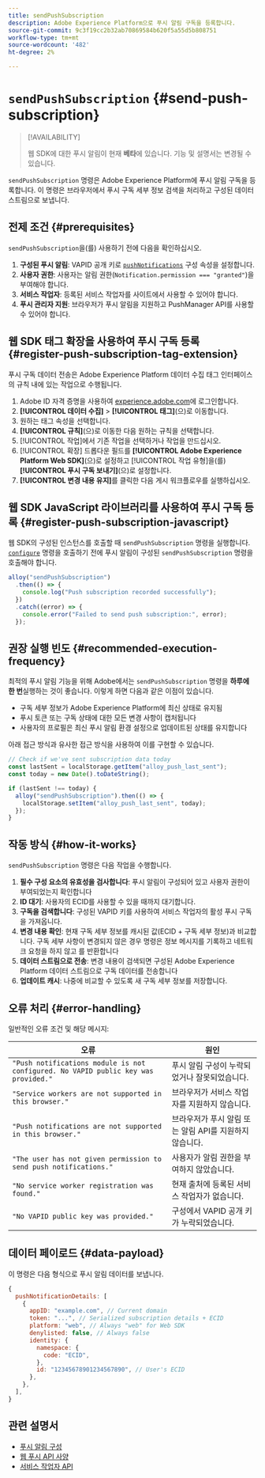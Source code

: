 ```yaml
---
title: sendPushSubscription
description: Adobe Experience Platform으로 푸시 알림 구독을 등록합니다.
source-git-commit: 9c3f19cc2b32ab70869584b620f5a55d5b808751
workflow-type: tm+mt
source-wordcount: '482'
ht-degree: 2%

---
```



# `sendPushSubscription` {#send-push-subscription}

>[!AVAILABILITY]
>
> 웹 SDK에 대한 푸시 알림이 현재 **베타**&#x200B;에 있습니다. 기능 및 설명서는 변경될 수 있습니다.

`sendPushSubscription` 명령은 Adobe Experience Platform에 푸시 알림 구독을 등록합니다. 이 명령은 브라우저에서 푸시 구독 세부 정보 검색을 처리하고 구성된 데이터 스트림으로 보냅니다.

## 전제 조건 {#prerequisites}

`sendPushSubscription`을(를) 사용하기 전에 다음을 확인하십시오.

1. **구성된 푸시 알림**: VAPID 공개 키로 [`pushNotifications`](configure/pushnotifications.md) 구성 속성을 설정합니다.
2. **사용자 권한**: 사용자는 알림 권한(`Notification.permission === "granted"`)을 부여해야 합니다.
3. **서비스 작업자**: 등록된 서비스 작업자를 사이트에서 사용할 수 있어야 합니다.
4. **푸시 관리자 지원**: 브라우저가 푸시 알림을 지원하고 PushManager API를 사용할 수 있어야 합니다.

## 웹 SDK 태그 확장을 사용하여 푸시 구독 등록 {#register-push-subscription-tag-extension}

푸시 구독 데이터 전송은 Adobe Experience Platform 데이터 수집 태그 인터페이스의 규칙 내에 있는 작업으로 수행됩니다.

1. Adobe ID 자격 증명을 사용하여 [experience.adobe.com](https://experience.adobe.com)에 로그인합니다.
1. **[!UICONTROL 데이터 수집]** > **[!UICONTROL 태그]**(으)로 이동합니다.
1. 원하는 태그 속성을 선택합니다.
1. **[!UICONTROL 규칙]**(으)로 이동한 다음 원하는 규칙을 선택합니다.
1. [!UICONTROL 작업]에서 기존 작업을 선택하거나 작업을 만드십시오.
1. [!UICONTROL 확장] 드롭다운 필드를 **[!UICONTROL Adobe Experience Platform Web SDK]**(으)로 설정하고 [!UICONTROL 작업 유형]을(를) **[!UICONTROL 푸시 구독 보내기]**(으)로 설정합니다.
1. **[!UICONTROL 변경 내용 유지]**&#x200B;를 클릭한 다음 게시 워크플로우를 실행하십시오.

## 웹 SDK JavaScript 라이브러리를 사용하여 푸시 구독 등록 {#register-push-subscription-javascript}

웹 SDK의 구성된 인스턴스를 호출할 때 `sendPushSubscription` 명령을 실행합니다. [`configure`](configure/overview.md) 명령을 호출하기 전에 푸시 알림이 구성된 `sendPushSubscription` 명령을 호출해야 합니다.

```js
alloy("sendPushSubscription")
  .then(() => {
    console.log("Push subscription recorded successfully");
  })
  .catch((error) => {
    console.error("Failed to send push subscription:", error);
  });
```

## 권장 실행 빈도 {#recommended-execution-frequency}

최적의 푸시 알림 기능을 위해 Adobe에서는 `sendPushSubscription` 명령을 **하루에 한 번**&#x200B;실행하는 것이 좋습니다. 이렇게 하면 다음과 같은 이점이 있습니다.

- 구독 세부 정보가 Adobe Experience Platform에 최신 상태로 유지됨
- 푸시 토큰 또는 구독 상태에 대한 모든 변경 사항이 캡처됩니다
- 사용자의 프로필은 최신 푸시 알림 환경 설정으로 업데이트된 상태를 유지합니다

아래 접근 방식과 유사한 접근 방식을 사용하여 이를 구현할 수 있습니다.

```js
// Check if we've sent subscription data today
const lastSent = localStorage.getItem("alloy_push_last_sent");
const today = new Date().toDateString();

if (lastSent !== today) {
  alloy("sendPushSubscription").then(() => {
    localStorage.setItem("alloy_push_last_sent", today);
  });
}
```

## 작동 방식 {#how-it-works}

`sendPushSubscription` 명령은 다음 작업을 수행합니다.

1. **필수 구성 요소의 유효성을 검사합니다**: 푸시 알림이 구성되어 있고 사용자 권한이 부여되었는지 확인합니다
2. **ID 대기**: 사용자의 ECID를 사용할 수 있을 때까지 대기합니다.
3. **구독을 검색합니다**: 구성된 VAPID 키를 사용하여 서비스 작업자의 활성 푸시 구독을 가져옵니다.
4. **변경 내용 확인**: 현재 구독 세부 정보를 캐시된 값(ECID + 구독 세부 정보)과 비교합니다. 구독 세부 사항이 변경되지 않은 경우 명령은 정보 메시지를 기록하고 네트워크 요청을 하지 않고 를 반환합니다
5. **데이터 스트림으로 전송**: 변경 내용이 검색되면 구성된 Adobe Experience Platform 데이터 스트림으로 구독 데이터를 전송합니다
6. **업데이트 캐시**: 나중에 비교할 수 있도록 새 구독 세부 정보를 저장합니다.

## 오류 처리 {#error-handling}

일반적인 오류 조건 및 해당 메시지:

| 오류 | 원인 |
| ------- | ---- |
| `"Push notifications module is not configured. No VAPID public key was provided."` | 푸시 알림 구성이 누락되었거나 잘못되었습니다. |
| `"Service workers are not supported in this browser."` | 브라우저가 서비스 작업자를 지원하지 않습니다. |
| `"Push notifications are not supported in this browser."` | 브라우저가 푸시 알림 또는 알림 API를 지원하지 않습니다. |
| `"The user has not given permission to send push notifications."` | 사용자가 알림 권한을 부여하지 않았습니다. |
| `"No service worker registration was found."` | 현재 출처에 등록된 서비스 작업자가 없습니다. |
| `"No VAPID public key was provided."` | 구성에서 VAPID 공개 키가 누락되었습니다. |

## 데이터 페이로드 {#data-payload}

이 명령은 다음 형식으로 푸시 알림 데이터를 보냅니다.

```js
{
  pushNotificationDetails: [
    {
      appID: "example.com", // Current domain
      token: "...", // Serialized subscription details + ECID
      platform: "web", // Always "web" for Web SDK
      denylisted: false, // Always false
      identity: {
        namespace: {
          code: "ECID",
        },
        id: "12345678901234567890", // User's ECID
      },
    },
  ],
}
```

## 관련 설명서

- [푸시 알림 구성](configure/pushnotifications.md)
- [웹 푸시 API 사양](https://developer.mozilla.org/en-US/docs/Web/API/Push_API)
- [서비스 작업자 API](https://developer.mozilla.org/en-US/docs/Web/API/Service_Worker_API)
